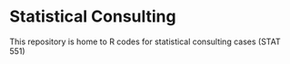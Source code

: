 # Statistical Consulting 
This repository is home to R codes for statistical consulting cases (STAT 551)
